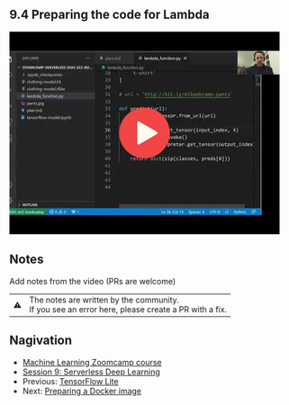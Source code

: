 
## 9.4 Preparing the code for Lambda

<a href="https://www.youtube.com/watch?v=XXBUivsHhec"><img src="images/thumbnail-9-04.jpg"></a>
 




## Notes

Add notes from the video (PRs are welcome)


<table>
   <tr>
      <td>⚠️</td>
      <td>
         The notes are written by the community. <br>
         If you see an error here, please create a PR with a fix.
      </td>
   </tr>
</table>


## Nagivation

* [Machine Learning Zoomcamp course](../)
* [Session 9: Serverless Deep Learning](./)
* Previous: [TensorFlow Lite](03-tensorflow-lite.md)
* Next: [Preparing a Docker image](05-docker-image.md)